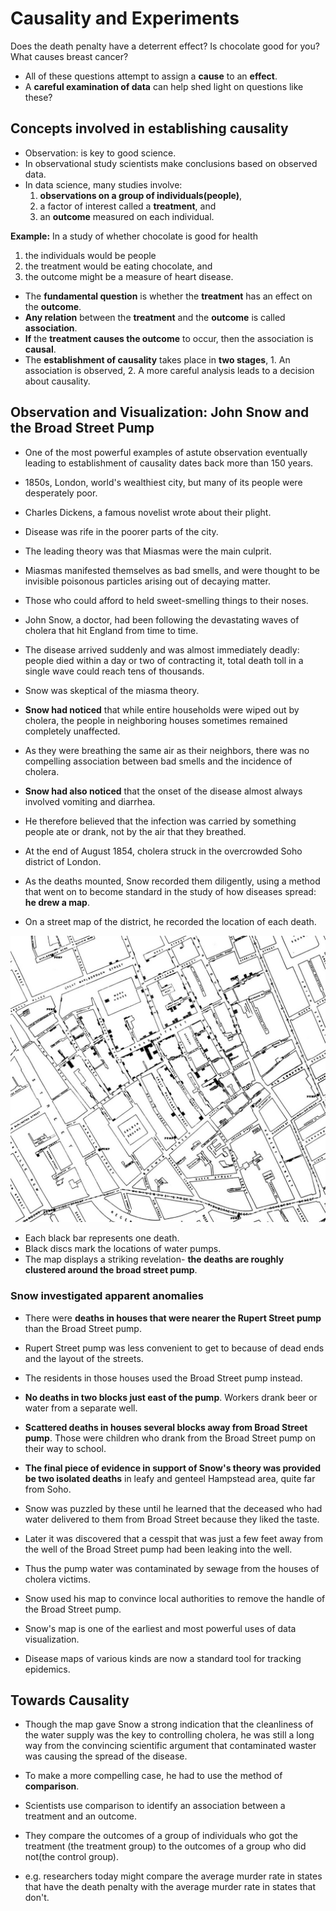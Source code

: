 # Causality and Experiments

Does the death penalty have a deterrent effect?
Is chocolate good for you?
What causes breast cancer?

- All of these questions attempt to assign a **cause** to an **effect**. 
- A **careful examination of data** can help shed light on questions like these?

## Concepts involved in establishing causality

- Observation: is key to good science.
- In observational study scientists make conclusions based on observed data.
- In data science, many studies involve:
	1. **observations on a group of individuals(people)**, 
	2. a factor of interest called a **treatment**, and
	3. an **outcome** measured on each individual.

**Example:** In a study of whether chocolate is good for health
1. the individuals would be people
2. the treatment would be eating chocolate, and
3. the outcome might be a measure of heart disease.

- The **fundamental question** is whether the **treatment** has an effect on the **outcome**.
- **Any relation** between the **treatment** and the **outcome** is called **association**.
- **If** the **treatment causes the outcome** to occur, then the association is **causal**.
- The **establishment of causality** takes place in **two stages**, 1. An association is observed, 2. A more careful analysis leads to a decision about causality.

## Observation and Visualization: John Snow and the Broad Street Pump

- One of the most powerful examples of astute observation eventually leading to establishment of causality dates back more than 150 years. 
- 1850s, London, world's wealthiest city, but many of its people were desperately poor.

- Charles Dickens, a famous novelist wrote about their plight.

- Disease was rife in the poorer parts of the city.

- The leading theory was that Miasmas were the main culprit. 

- Miasmas manifested themselves as bad smells, and were thought to be invisible poisonous particles arising out of decaying matter.

- Those who could afford to held sweet-smelling things to their noses.

- John Snow, a doctor, had been following the devastating waves of cholera that hit England from time to time.

- The disease arrived suddenly and was almost immediately deadly: people died within a day or two of contracting it, total death toll in a single wave could reach tens of thousands.

- Snow was skeptical of the miasma theory. 

- **Snow had noticed** that while entire households were wiped out by cholera, the people in neighboring houses sometimes remained completely unaffected.

- As they were breathing the same air as their neighbors, there was no compelling association between bad smells and the incidence of cholera.

- **Snow had also noticed** that the onset of the disease almost always involved vomiting and diarrhea.  

- He therefore believed that the infection was carried by something people ate or drank, not by the air that they breathed.

- At the end of August 1854, cholera struck in the overcrowded Soho district of London.
- As the deaths mounted, Snow recorded them diligently, using a method that went on to become standard in the study of how diseases spread: **he drew a map**. 
- On a street map of the district, he recorded the location of each death.

![snow map](./snow_map.jpg)

- Each black bar represents one death.
- Black discs mark the locations of water pumps.
- The map displays a striking revelation- **the deaths are roughly clustered around the broad street pump**.


### Snow investigated apparent anomalies

- There were **deaths in houses that were nearer the Rupert Street pump** than the Broad Street pump.
- Rupert Street pump was less convenient to get to because of dead ends and the layout of the streets.
- The residents in those houses used the Broad Street pump instead.

- **No deaths in two blocks just east of the pump**. Workers drank beer or water from a separate well.

- **Scattered deaths in houses several blocks away from Broad Street pump**. Those were children who drank from the Broad Street pump on their way to school.

- **The final piece of evidence in support of Snow's theory was provided be two isolated deaths** in leafy and genteel Hampstead area, quite far from Soho.

- Snow was puzzled by these until he learned that the deceased who had water delivered to them from Broad Street because they liked the taste.

- Later it was discovered that a cesspit that was just a few feet away from the well of the Broad Street pump had been leaking into the well. 

- Thus the pump water was contaminated by sewage from the houses of cholera victims.

- Snow used his map to convince local authorities to remove the handle of the Broad Street pump. 

- Snow's map is one of the earliest and most powerful uses of data visualization. 
- Disease maps of various kinds are now a standard tool for tracking epidemics. 


## Towards Causality

- Though the map gave Snow a strong indication that the cleanliness of the water supply was the key to controlling cholera, he was still a long way from the convincing scientific argument that contaminated waster was causing the spread of the disease.
- To make a more compelling case, he had to use the method of **comparison**.


- Scientists use comparison to identify an association between a treatment and an outcome.
- They compare the outcomes of a group of individuals who got the treatment (the treatment group) to the outcomes of a group who did not(the control group).

- e.g. researchers today might compare the average murder rate in states that have the death penalty with the average murder rate in states that don't.

